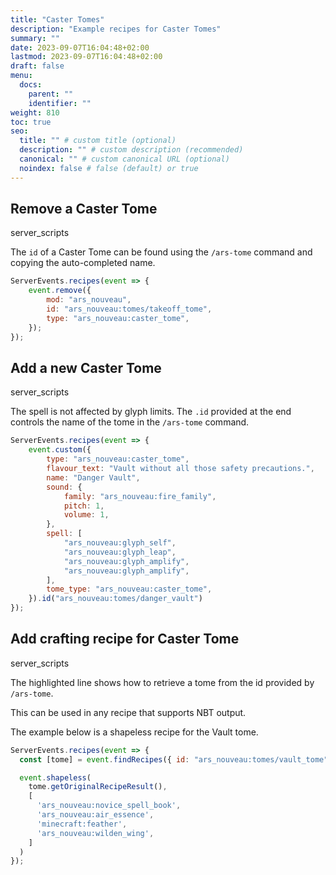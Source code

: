 ```yaml
---
title: "Caster Tomes"
description: "Example recipes for Caster Tomes"
summary: ""
date: 2023-09-07T16:04:48+02:00
lastmod: 2023-09-07T16:04:48+02:00
draft: false
menu:
  docs:
    parent: ""
    identifier: ""
weight: 810
toc: true
seo:
  title: "" # custom title (optional)
  description: "" # custom description (recommended)
  canonical: "" # custom canonical URL (optional)
  noindex: false # false (default) or true
---
```


## Remove a Caster Tome

<span class="badge text-bg-dark server-scripts">server_scripts</span>

The `id` of a Caster Tome can be found using the `/ars-tome` command and copying the auto-completed name.

```js
ServerEvents.recipes(event => {
    event.remove({
        mod: "ars_nouveau",
        id: "ars_nouveau:tomes/takeoff_tome",
        type: "ars_nouveau:caster_tome",
    });
});
```

## Add a new Caster Tome

<span class="badge text-bg-dark server-scripts">server_scripts</span>

The spell is not affected by glyph limits. The `.id` provided at the end controls the name of the tome in the `/ars-tome` command.

```js
ServerEvents.recipes(event => {
    event.custom({
        type: "ars_nouveau:caster_tome",
        flavour_text: "Vault without all those safety precautions.",
        name: "Danger Vault",
        sound: {
            family: "ars_nouveau:fire_family",
            pitch: 1,
            volume: 1,
        },
        spell: [
            "ars_nouveau:glyph_self",
            "ars_nouveau:glyph_leap",
            "ars_nouveau:glyph_amplify",
            "ars_nouveau:glyph_amplify",
        ],
        tome_type: "ars_nouveau:caster_tome",
    }).id("ars_nouveau:tomes/danger_vault")
});
```

## Add crafting recipe for Caster Tome

<span class="badge text-bg-dark server-scripts">server_scripts</span>

The highlighted line shows how to retrieve a tome from the id provided by `/ars-tome`.

This can be used in any recipe that supports NBT output.

The example below is a shapeless recipe for the Vault tome.
```js {hl_lines=2}
ServerEvents.recipes(event => {
  const [tome] = event.findRecipes({ id: "ars_nouveau:tomes/vault_tome" })

  event.shapeless(
    tome.getOriginalRecipeResult(),
    [
      'ars_nouveau:novice_spell_book',
      'ars_nouveau:air_essence',
      'minecraft:feather',
      'ars_nouveau:wilden_wing',
    ]
  )
});
```